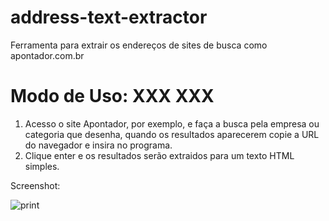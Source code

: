 address-text-extractor
======================
Ferramenta para extrair os endereços de sites de busca como apontador.com.br

Modo de Uso: XXX XXX
===
1. Acesso o site Apontador, por exemplo, e faça a busca pela empresa ou categoria que desenha,
quando os resultados aparecerem copie a URL do navegador e insira no programa.
2. Clique enter e os resultados serão extraidos para um texto HTML simples.

Screenshot:

![print](https://raw.github.com/CriativaSoft/address-text-extractor/master/docs/screen01.png)
